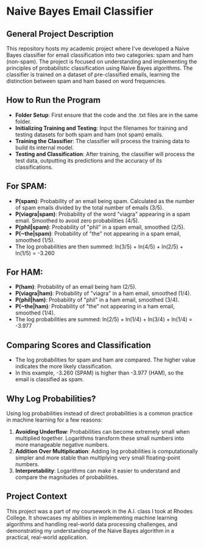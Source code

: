 # Naive Bayes Email Classifier

## General Project Description
This repository hosts my academic project where I've developed a Naive Bayes classifier for email classification into two categories: spam and ham (non-spam). The project is focused on understanding and implementing the principles of probabilistic classification using Naive Bayes algorithms. The classifier is trained on a dataset of pre-classified emails, learning the distinction between spam and ham based on word frequencies.

## How to Run the Program

- **Folder Setup**: First ensure that the code and the .txt files are in the same folder.
- **Initializing Training and Testing**: Input the filenames for training and testing datasets for both spam and ham (not spam) emails.
- **Training the Classifier**: The classifier will process the training data to build its internal model.
- **Testing and Classification**: After training, the classifier will process the test data, outputting its predictions and the accuracy of its classifications.

## For SPAM:

- **P(spam)**: Probability of an email being spam. Calculated as the number of spam emails divided by the total number of emails (3/5).
- **P(viagra|spam)**: Probability of the word "viagra" appearing in a spam email. Smoothed to avoid zero probabilities (4/5).
- **P(phil|spam)**: Probability of "phil" in a spam email, smoothed (2/5).
- **P(~the|spam)**: Probability of "the" not appearing in a spam email, smoothed (1/5).
- The log probabilities are then summed: ln(3/5) + ln(4/5) + ln(2/5) + ln(1/5) = -3.260

## For HAM:

- **P(ham)**: Probability of an email being ham (2/5).
- **P(viagra|ham)**: Probability of "viagra" in a ham email, smoothed (1/4).
- **P(phil|ham)**: Probability of "phil" in a ham email, smoothed (3/4).
- **P(~the|ham)**: Probability of "the" not appearing in a ham email, smoothed (1/4).
- The log probabilities are summed: ln(2/5) + ln(1/4) + ln(3/4) + ln(1/4) = -3.977

## Comparing Scores and Classification

- The log probabilities for spam and ham are compared. The higher value indicates the more likely classification.
- In this example, -3.260 (SPAM) is higher than -3.977 (HAM), so the email is classified as spam.

## Why Log Probabilities?

Using log probabilities instead of direct probabilities is a common practice in machine learning for a few reasons:

1. **Avoiding Underflow**: Probabilities can become extremely small when multiplied together. Logarithms transform these small numbers into more manageable negative numbers.
2. **Addition Over Multiplication**: Adding log probabilities is computationally simpler and more stable than multiplying very small floating-point numbers.
3. **Interpretability**: Logarithms can make it easier to understand and compare the magnitudes of probabilities.

## Project Context
This project was a part of my coursework in the A.I. class I took at Rhodes College. It showcases my abilities in implementing machine learning algorithms and handling real-world data processing challenges, and demonstrating my understanding of the Naive Bayes algorithm in a practical, real-world application.
